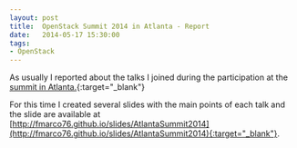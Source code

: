 ```yaml
---
layout: post
title:  OpenStack Summit 2014 in Atlanta - Report 
date:   2014-05-17 15:30:00
tags:
- OpenStack
---
```


As usually I reported about the talks I joined during the
participation at the [summit in
Atlanta.](https://www.openstack.org/summit/openstack-summit-atlanta-2014/){:target="_blank"}

For this time I created several slides with the main points of each talk and the slide
are available at [http://fmarco76.github.io/slides/AtlantaSummit2014](http://fmarco76.github.io/slides/AtlantaSummit2014){:target="_blank"}.
